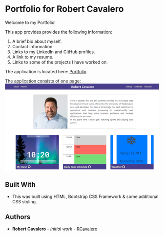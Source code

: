 # Portfolio for Robert Cavalero

Welcome to my Portfolio!

This app provides provides the following information:
 1. A brief bio about myself.
 2. Contact information. 
 3. Links to my LinkedIn and GitHub profiles.
 4. A link to my resume.
 5. Links to some of the projects I have worked on.

The application is located here: [Portfolio](https://rcavalero.github.io/portfolio/) 

The application consists of one page:
![Portfolio](assets/images/portfolio.png)

## Built With

* This was built using HTML, Bootstrap CSS Framework & some additional CSS styling.

## Authors

* **Robert Cavalero** - *Initial work* - [RCavalero](https://github.com/rcavalero)